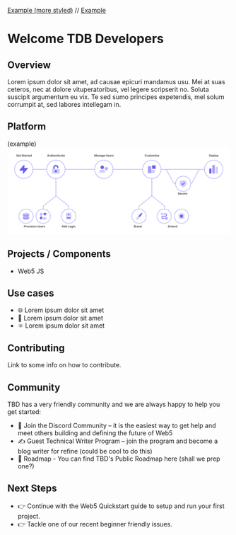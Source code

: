 [Example (more styled)](https://docs.expo.dev/) //
[Example](https://refine.dev/docs/)

# Welcome TDB Developers

## Overview

Lorem ipsum dolor sit amet, ad causae epicuri mandamus usu. Mei at suas ceteros, nec at dolore vituperatoribus, vel legere scripserit no. Soluta suscipit argumentum eu vix. Te sed sumo principes expetendis, mel solum corrumpit at, sed labores intellegam in.

## Platform

(example)
<img
    src="/Static/platform-architecture.png"
/>

## Projects / Components

- Web5 JS

## Use cases

- 🌐 Lorem ipsum dolor sit amet
- 🔀 Lorem ipsum dolor sit amet
- ⚛ Lorem ipsum dolor sit amet

## Contributing

Link to some info on how to contribute.

## Community

TBD has a very friendly community and we are always happy to help you get started:

- 💬 Join the Discord Community – it is the easiest way to get help and meet others building and defining the future of Web5
- ✍️ Guest Technical Writer Program – join the program and become a blog writer for refine (could be cool to do this)
- 🔮 Roadmap - You can find TBD's Public Roadmap here (shall we prep one?)

## Next Steps

- 👉 Continue with the Web5 Quickstart guide to setup and run your first project.
- 👉 Tackle one of our recent beginner friendly issues.